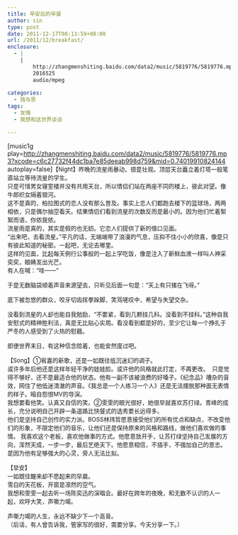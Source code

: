 ```yaml
---
title: 早安后的早餐
author: sin
type: post
date: 2011-12-17T08:13:59+08:00
url: /2011/12/breakfast/
enclosure:
  - |
    |
        http://zhangmenshiting.baidu.com/data2/music/5819776/5819776.mp3?xcode=c6c27732f44dc1ba7e85deeab998d759&amp
        2016525
        audio/mpeg
        
categories:
  - 独与思
tags:
  - 友情
  - 我想和这世界谈谈

---
```

[music1g play=http://zhangmenshiting.baidu.com/data2/music/5819776/5819776.mp3?xcode=c6c27732f44dc1ba7e85deeab998d759&mid=0.74019910824144 autoplay=false]<span style="font-size: small;">【Night】昨晚的流星雨暴动，很是壮观。顶层天台矗立着灯塔一般笔直站立等待流星的学生。</span>  
 <span style="font-size: small;">只是可惜男女寝室楼并没有共用天台，所以情侣们站在两座不同的楼上，彼此对望。像牛郎织女隔着银河。</span>  
 <span style="font-size: small;">这不是真的，柏拉图式的恋人没有那么普及。事实上恋人们都跑去楼下的篮球场，两两相依，只是偶尔抽空看天。结果情侣们看到流星的次数反而是最小的。因为他们忙着絮絮而语，你侬我侬。</span>  
 <span style="font-size: small;">流星雨是真的，其实是假的也无妨。它恋人们提供了新的借口见面。</span>  
 <span style="font-size: small;">“出来吧，去看流星。”平凡的话，无端端带了浪漫的气息，压抑不住小小的欣喜，像是只有彼此知道的秘密。一起吧，无论去哪里。</span>  
 <span style="font-size: small;">这样的见面，比起每天例行公事般的一起上学吃饭，像是注入了新鲜血液一样叫人神采奕奕，眼睛发出光芒。</span>  
 <span style="font-size: small;">有人在喊：“哇——”</span>

<span style="font-size: small;">于是无数脑袋顺着声音来源望去，只听见后面一句是：“天上有只猪在飞呀。”</span>

<span style="font-size: small;">底下被忽悠的群众，咬牙切齿挥拳跺脚，笑骂嗟叹中，希望与失望交杂。</span>

<span style="font-size: small;">没看到流星的人却也能自我勉励，“不要紧，看到几颗挂几科。没看到不挂科。”这种自我安慰式的精神胜利法，真是无比贴心实用。看没看到都是好的，至少它让每一个挣扎于严冬的人感受到了火热的慰藉。</span>

<span style="font-size: small;">即便世界末日，有这种信念陪着，也能安然度过吧。</span>

<span style="font-size: small;">【Song】①宥嘉的新歌，还是一如既往低沉迷幻的调子。</span>  
 <span style="font-size: small;">或许多年后他还是这样年轻干净的娃娃脸。或许他的风格就此打定，不再更改。  只是觉得不够好，还不是最适合他的状态。他有一副不该被浪费的好嗓子。《纪念品》嘈杂的音效，网住了他低迷清澈的声音。《我总是一个人练习一个人》还是无法摆脱那种面无表情的样子。暗自怨恨MV的导演。</span>  
 <span style="font-size: small;">我想要看他笑。认真又自信的笑。②雯雯的眼光很好，她很早就喜欢苏打绿。青峰的成长，充分说明自己开辟一条道路比快餐式的选秀要长远得多。</span>  
 <span style="font-size: small;">他们是坚持自己创作的实力派。BOSS林玮哲愿意接受他们的所有优点和缺点，不改变他们的形象，不限定他们的音乐，让他们还是保持原来的风格和路线，做他们喜欢做的事情。 我喜欢这个老板，喜欢他做事的方式。他愿意放开手，让苏打绿坚持自己发展的方向，浑然天成，一步一步，最后艺绝天下。他愿意相信，不插手，不强加自己的意志。是因为他有足够强大的心灵，旁人无法比拟。</span>

<span style="font-size: small;">【早安】</span>  
 <span style="font-size: small;">一如既往醒来却不愿起来的早晨。</span>  
 <span style="font-size: small;">雪白的天花板，开窗是凛然的空气。</span>  
 <span style="font-size: small;">我想和雯雯一起去听一场陈奕迅的演唱会。最好在跨年的夜晚，和无数不认识的人一起，欢呼大笑，声嘶力竭。</span>

<span style="font-size: small;">声嘶力竭的人生，永远不缺少下一个高音。</span>  
 <span style="font-size: small;">（后话，有人曾告诉我，管家写的很好，需要分享。今天分享一下。）</span>